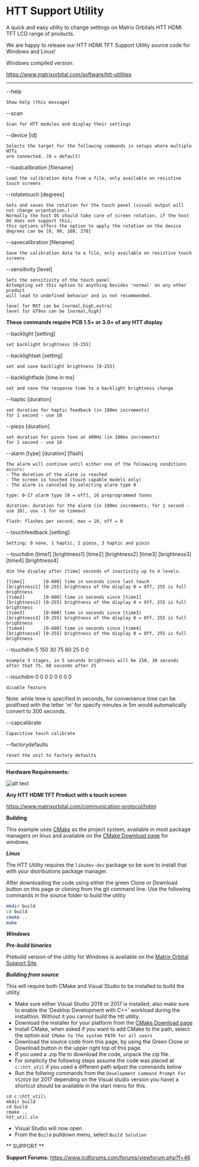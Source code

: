 # HTT Support Utility

A quick and easy utility to change settings on Matrix Orbitals HTT HDMI TFT LCD range of products.

We are happy to release our HTT HDMI TFT Support Utility source code for Windows and Linux!

Windows compiled version:

https://www.matrixorbital.com/software/htt-utilities

----------------------------------------------------------------

 --help
 
    Show help (this message)
    
 --scan
 
    Scan for HTT modules and display their settings

 --device [id]
 
    Selects the target for the following commands in setups where multiple HTTs
    are connected. (0 = default)

 --loadcalibration [filename]
 
    Load the calibration data from a file, only available on resistive
    touch screens

 --rotatetouch [degrees]
 
    Sets and saves the rotation for the touch panel (visual output will not change orientation.) 
    Normally the host OS should take care of screen rotation, if the host OS does not support this, 
    this options offers the option to apply the rotation on the device degrees can be [0, 90, 180, 270]

 --savecalibration [filename]
 
    Save the calibration data to a file, only available on resistive touch
    screens

 --sensitivity [level]
 
    Sets the sensitivity of the touch panel
    Attempting set this option to anything besides 'normal' on any other product
    will lead to undefined behavior and is not recommended.

    level for MXT can be [normal,high,extra]
    level for GT9xx can be [normal,high]

**These commands require PCB 1.5+ or 3.0+ of any HTT display**

 --backlight [setting]
 
    set backlight brightness [0-255]
    
 --backlightset [setting]
 
    set and save backlight brightness [0-255]

 --backlightfade [time in ms]
 
    set and save the response time to a backlight brightness change

 --haptic [duration]
 
    set duration for haptic feedback (in 100ms increments)
    for 1 second - use 10

 --piezo [duration]
 
    set duration for piezo tone at 400Hz (in 100ms increments)
    for 1 second - use 10

 --alarm [type] [duration] [flash]
 
    The alarm will continue until either one of the folowwing conditions occurs:
    - The duration of the alarm is reached
    - The screen is touched (touch capable models only)
    - The alarm is canceled by selecting alarm type 0
    
    type: 0-17 alarm type [0 = off], 16 preprogrammed tones
    
    duration: duration for the alarm (in 100ms increments, for 1 second - use 10), use -1 for no timeout

    flash: flashes per second, max = 10, off = 0

 --touchfeedback [setting]
 
    Setting: 0 none, 1 haptic, 2 piezo, 3 haptic and piezo

 --touchdim [time1] [brightness1] [time2] [brightness2] [time3] [brightness3] [time4] [brightness4]
    
    dim the display after [time] seconds of inactivity up to 4 levels.
    
    [time1]       [0-600] time in seconds since last touch
    [brightness1] [0-255] brightness of the display 0 = Off, 255 is full brightness
    [time2]       [0-600] time in seconds since [time1]
    [brightness2] [0-255] brightness of the display 0 = Off, 255 is full brightness
    [time3]       [0-600] time in seconds since [time3]
    [brightness3] [0-255] brightness of the display 0 = Off, 255 is full brightness
    [time4]       [0-600] time in seconds since [time4]
    [brightness4] [0-255] brightness of the display 0 = Off, 255 is full brightness
    
   
   --touchdim 5 150 30 75 60 25 0 0 
   
    example 3 stages, in 5 seconds brightness will be 150, 30 seconds after that 75, 60 seconds after 25
   
   --touchdim 0 0 0 0 0 0 0 0
   
    disable feature
   
   Note: while time is specified in seconds, for convenience time can be postfixed with the letter 'm' for specify minutes ie 5m would automatically convert to 300 seconds. 
    
 --capcalibrate
 
    Capacitive touch calibrate

 --factorydefaults
 
    reset the unit to factory defaults
   
------------------------------------------------------------------

**Hardware Requirements:**

![alt text](https://www.matrixorbital.com/image/cache/catalog/products/HTT50A-TPR_650-300x300.jpg)

**Any HTT HDMI TFT Product with a touch screen**

https://www.matrixorbital.com/communication-protocol/hdmi


**Building**

This example uses [CMake](https://www.cmake.org) as the project system, available in most package managers on linux and available on the [CMake Download page](https://cmake.org/download/) for windows.

***Linux***

The HTT Utility requires the `libudev-dev` package so be sure to install that with your distributions package manager.

After downloading the code using either the green Clone or Download button on this page or cloning from the git command line. Use the following commands in the source folder to build the utility

```bash
mkdir build
cd build
cmake ..
make 
```

***Windows***

***Pre-build binaries***

Prebuild version of the utility for Windows is available on the [Matrix Orbital Support Site](https://www.matrixorbital.com/software/htt-utilities).

***Building from source***

This will require both CMake and Visual Studio to be installed to build the utility.

- Make sure either Visual Studio 2019 or 2017 is installed, also make sure to enable the 'Desktop Development with C++' workload during the installtion. Without it you cannot build the htt utility. 
- Download the installer for your platform from the [CMake Download page](https://cmake.org/download/)
- Install CMake, when asked if you want to add CMake to the path, select the option `Add CMake to the system PATH for all users` 
- Download the source code from this page, by using the Green Clone or Download button in the upper right top of this page.
- If you used a .zip file to download the code, unpack the zip file.
- For simplicity the following steps assume the code was placed at `c:\htt_util` if you used a different path adjust the commands below
- Run the follwing commands from the `Development Command Prompt For VS2019` (or 2017 depending on the Visual studio version you have) a shortcut should be available in the start menu for this.
```
cd c:\htt_util\
mkdir build
cd build
cmake ..
htt_util.sln
```
- Visual Studio will now open 
- From the `Build` pulldown menu, select `Build Solution`

** SUPPORT **

**Support Forums:**  https://www.lcdforums.com/forums/viewforum.php?f=46



